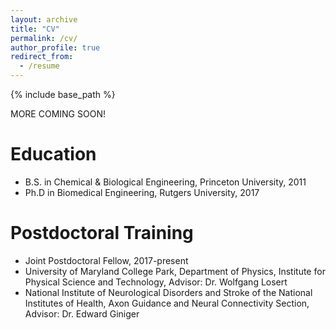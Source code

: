 ```yaml
---
layout: archive
title: "CV"
permalink: /cv/
author_profile: true
redirect_from:
  - /resume
---
```


{% include base_path %}

MORE COMING SOON!

Education
======
* B.S. in Chemical & Biological Engineering, Princeton University, 2011
* Ph.D in Biomedical Engineering, Rutgers University, 2017

Postdoctoral Training
======
* Joint Postdoctoral Fellow, 2017-present
* University of Maryland College Park, Department of Physics, Institute for Physical Science and Technology, Advisor: Dr. Wolfgang Losert
* National Institute of Neurological Disorders and Stroke of the National Institutes of Health, Axon Guidance and Neural Connectivity Section, Advisor: Dr. Edward Giniger